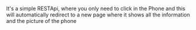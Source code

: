 It's a simple RESTApi, where you only need to click in the Phone and this will automatically
redirect to a new page where it shows all the information and the picture of the phone